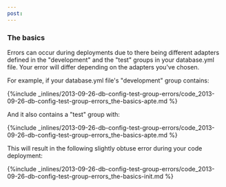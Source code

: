 ```yaml
---
post: 
---
```


### The basics

Errors can occur during deployments due to there being different adapters defined in the "development" and the "test" groups in your database.yml file.
Your error will differ depending on the adapters you've chosen.

For example, if your database.yml file's "development" group contains:



{%include _inlines/2013-09-26-db-config-test-group-errors/code_2013-09-26-db-config-test-group-errors_the-basics-apte.md %}



And it also contains a "test" group with:



{%include _inlines/2013-09-26-db-config-test-group-errors/code_2013-09-26-db-config-test-group-errors_the-basics-apte.md %}



This will result in the following slightly obtuse error during your code deployment:



{%include _inlines/2013-09-26-db-config-test-group-errors/code_2013-09-26-db-config-test-group-errors_the-basics-init.md %}


